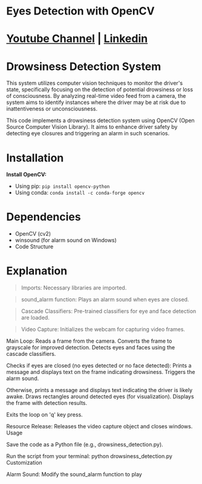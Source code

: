 # Eyes Detection with OpenCV
# [Youtube Channel](https://www.youtube.com/channel/UCrT5u-1_J1ogG4l0TKhj21g) | [Linkedin](https://www.linkedin.com/in/noureddin-sameer-45760a236/)
# Drowsiness Detection System

This system utilizes computer vision techniques to monitor the driver's state, specifically focusing on the detection of potential drowsiness or loss of consciousness. By analyzing real-time video feed from a camera, the system aims to identify instances where the driver may be at risk due to inattentiveness or unconsciousness.

This code implements a drowsiness detection system using OpenCV (Open Source Computer Vision Library). It aims to enhance driver safety by detecting eye closures and triggering an alarm in such scenarios.

# Installation

**Install OpenCV:**
* Using pip: `pip install opencv-python`
* Using conda: `conda install -c conda-forge opencv`

# Dependencies
* OpenCV (cv2)
* winsound (for alarm sound on Windows)
* Code Structure

# Explanation

>Imports: Necessary libraries are imported.

>sound_alarm function: Plays an alarm sound when eyes are closed.

>Cascade Classifiers: Pre-trained classifiers for eye and face detection are loaded.

>Video Capture: Initializes the webcam for capturing video frames.

Main Loop:
Reads a frame from the camera.
Converts the frame to grayscale for improved detection.
Detects eyes and faces using the cascade classifiers.

Checks if eyes are closed (no eyes detected or no face detected):
Prints a message and displays text on the frame indicating drowsiness.
Triggers the alarm sound.

Otherwise, prints a message and displays text indicating the driver is likely awake.
Draws rectangles around detected eyes (for visualization).
Displays the frame with detection results.

Exits the loop on 'q' key press.

Resource Release: Releases the video capture object and closes windows.
Usage

Save the code as a Python file (e.g., drowsiness_detection.py).

Run the script from your terminal: python drowsiness_detection.py
Customization

Alarm Sound: Modify the sound_alarm function to play
